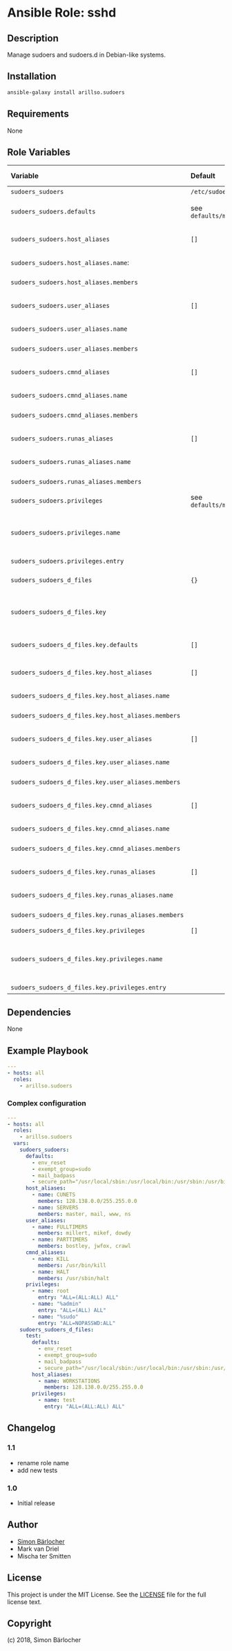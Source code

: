 # Ansible Role: sshd

## Description

Manage sudoers and sudoers.d in Debian-like systems.

## Installation

```bash
ansible-galaxy install arillso.sudoers
```

## Requirements

None

## Role Variables

| Variable             | Default     | Comments (type)                                   |
| :---                 | :---        | :---                                              |
| `sudoers_sudoers` | `/etc/sudoers` | file declarations |
| `sudoers_sudoers.defaults`| see `defaults/main.yml`   | Default configuration options |
| `sudoers_sudoers.host_aliases`  | `[]`   | A list of aliases of type `Host_Alias` |
| `sudoers_sudoers.host_aliases.name`: | | Name of the alias |
| `sudoers_sudoers.host_aliases.members` | |  Member(s) of the alias |
| `sudoers_sudoers.user_aliases`  | `[]`   | A list of aliases of type `User_Alias` |
| `sudoers_sudoers.user_aliases.name` | | Name of the alias |
| `sudoers_sudoers.user_aliases.members` |  | Member(s) of the alias |
| `sudoers_sudoers.cmnd_aliases`  | `[]`   | A list of aliases of type `Cmnd_Alias` |
| `sudoers_sudoers.cmnd_aliases.name` | | Name of the alias |
| `sudoers_sudoers.cmnd_aliases.members` | | Member(s) of the alias |
| `sudoers_sudoers.runas_aliases`  | `[]`   | A list of aliases of type `Runas_Alias` |
| `sudoers_sudoers.runas_aliases.name` | | Name of the alias |
| `sudoers_sudoers.runas_aliases.members`| | Member(s) of the alias |
| `sudoers_sudoers.privileges`  | see `defaults/main.yml`   | List of privileges |
| `sudoers_sudoers.privileges.name` | | Name of user or group (group should be prefixed with '%')
| `sudoers_sudoers.privileges.entry` | | A privilege entry |
| `sudoers_sudoers_d_files` | `{}`   | `/etc/sudoers.d/*` file(s) declarations |
| `sudoers_sudoers_d_files.key` | | The name of the sudoers configuration file (e.g `vagrant`) |
| `sudoers_sudoers_d_files.key.defaults` | `[]`   | Default configuration options |
| `sudoers_sudoers_d_files.key.host_aliases` | `[]`   | A list of aliases of type `Host_Alias` |
| `sudoers_sudoers_d_files.key.host_aliases.name` | | Name of the alias |
| `sudoers_sudoers_d_files.key.host_aliases.members` | | Member(s) of the alias |
| `sudoers_sudoers_d_files.key.user_aliases` | `[]`   | A list of aliases of type `User_Alias` |
| `sudoers_sudoers_d_files.key.user_aliases.name` | | Name of the alias |
| `sudoers_sudoers_d_files.key.user_aliases.members`| | Member(s) of the alias |
| `sudoers_sudoers_d_files.key.cmnd_aliases` | `[]`   | A list of aliases of type `Cmnd_Alias` |
| `sudoers_sudoers_d_files.key.cmnd_aliases.name` | | Name of the alias |
| `sudoers_sudoers_d_files.key.cmnd_aliases.members` | | Member(s) of the alias |
| `sudoers_sudoers_d_files.key.runas_aliases` | `[]`   | A list of aliases of type `Runas_Alias` |
| `sudoers_sudoers_d_files.key.runas_aliases.name` | | Name of the alias |
| `sudoers_sudoers_d_files.key.runas_aliases.members` | | Member(s) of the alias |
| `sudoers_sudoers_d_files.key.privileges` | `[]`   | List of privileges |
| `sudoers_sudoers_d_files.key.privileges.name` | | Name of user or group (group should be prefixed with '%') |
| `sudoers_sudoers_d_files.key.privileges.entry`| | A privilege entry |

## Dependencies

None

## Example Playbook

```yaml
---
- hosts: all
  roles:
    - arillso.sudoers
```

### Complex configuration

```yaml
---
- hosts: all
  roles:
    - arillso.sudoers
  vars:
    sudoers_sudoers:
      defaults:
        - env_reset
        - exempt_group=sudo
        - mail_badpass
        - secure_path="/usr/local/sbin:/usr/local/bin:/usr/sbin:/usr/bin:/sbin:/bin"
      host_aliases:
        - name: CUNETS
          members: 128.138.0.0/255.255.0.0
        - name: SERVERS
          members: master, mail, www, ns
      user_aliases:
        - name: FULLTIMERS
          members: millert, mikef, dowdy
        - name: PARTTIMERS
          members: bostley, jwfox, crawl
      cmnd_aliases:
        - name: KILL
          members: /usr/bin/kill
        - name: HALT
          members: /usr/sbin/halt
      privileges:
        - name: root
          entry: "ALL=(ALL:ALL) ALL"
        - name: "%admin"
          entry: "ALL=(ALL) ALL"
        - name: "%sudo"
          entry: "ALL=NOPASSWD:ALL"
    sudoers_sudoers_d_files:
      test:
        defaults:
          - env_reset
          - exempt_group=sudo
          - mail_badpass
          - secure_path="/usr/local/sbin:/usr/local/bin:/usr/sbin:/usr/bin:/sbin:/bin"
        host_aliases:
          - name: WORKSTATIONS
            members: 128.138.0.0/255.255.0.0
        privileges:
          - name: test
            entry: "ALL=(ALL:ALL) ALL"
```

## Changelog

### 1.1

* rename role name
* add new tests

### 1.0

* Initial release

## Author

* [Simon Bärlocher](https://sbaerlocher.ch)
* Mark van Driel
* Mischa ter Smitten

## License

This project is under the MIT License. See the [LICENSE](https://sbaerlo.ch/licence) file for the full license text.

## Copyright

(c) 2018, Simon Bärlocher